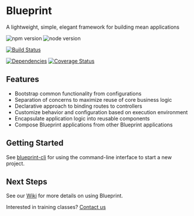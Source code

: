Blueprint
================

A lightweight, simple, elegant framework for building mean applications

![npm version](https://img.shields.io/npm/v/@onehilltech/blueprint.svg)
![node version](https://img.shields.io/node/v/@onehilltech/blueprint.svg)

[![Build Status](https://travis-ci.org/onehilltech/blueprint.svg?branch=master)](https://travis-ci.org/onehilltech/blueprint)

[![Dependencies](https://david-dm.org/onehilltech/blueprint.svg)](https://david-dm.org/onehilltech/blueprint)
[![Coverage Status](https://coveralls.io/repos/github/onehilltech/blueprint/badge.svg?branch=master)](https://coveralls.io/github/onehilltech/blueprint?branch=master)

Features
--------

* Bootstrap common functionality from configurations
* Separation of concerns to maximize reuse of core business logic
* Declarative approach to binding routes to controllers
* Customize behavior and configuration based on execution environment
* Encapsulate application logic into reusable components
* Compose Blueprint applications from other Blueprint applications

Getting Started
----------------

See [blueprint-cli](https://github.com/onehilltech/blueprint-cli) for using
the command-line interface to start a new project.

Next Steps
-----------------
    
See our [Wiki](https://github.com/onehilltech/blueprint/wiki) for more details 
on using Blueprint.

Interested in training classes? [Contact us](mailto:training@onehilltech.com)


